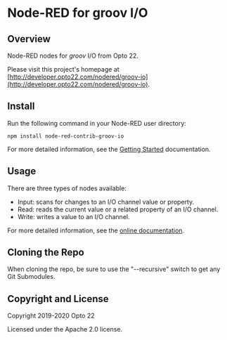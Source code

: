 # Node-RED for groov I/O

## Overview

Node-RED nodes for _groov_ I/O from Opto 22.

Please visit this project's homepage at [http://developer.opto22.com/nodered/groov-io](http://developer.opto22.com/nodered/groov-io).


## Install

Run the following command in your Node-RED user directory:
 
    npm install node-red-contrib-groov-io

For more detailed information, see the [Getting Started](http://developer.opto22.com/nodered/groov-io/getting-started/) documentation.

## Usage

There are three types of nodes available:

 * Input: scans for changes to an I/O channel value or property.
 * Read: reads the current value or a related property of an I/O channel.
 * Write: writes a value to an I/O channel.

 For more detailed information, see the [online documentation](http://developer.opto22.com/nodered/groov-io).

## Cloning the Repo

When cloning the repo, be sure to use the "--recursive" switch to get any Git Submodules.

## Copyright and License

Copyright 2019-2020 Opto 22

Licensed under the Apache 2.0 license.